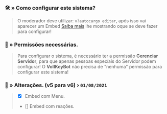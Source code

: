 ### 🛠️ » Como configurar este sistema?
> O moderador deve utilizar: `v?autocargo editar`, após isso vai aparecer um Embed [Saiba mais](https://google.com/) lhe mostrando oque se deve fazer para configurar!

### 🔖 » Permissões necessárias.
> Para configurar o sistema, é necessário ter a permissão **Gerenciar Servidor**, para que apenas pessoas especíais do Servidor podem configurar! O **VollKeyBot** não precisa de "nenhuma" permissão para configurar este sistema!


### 📜 » Alterações. (**v5** para **v6**) › `01/08/2021`
> - [x] Embed com Menu.
> - [] Embed com reações.